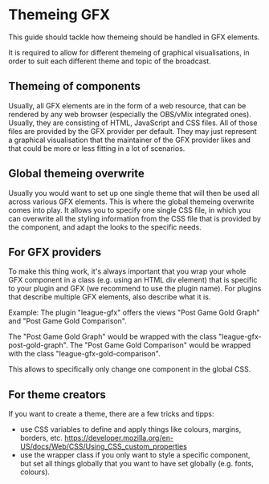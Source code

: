 # Themeing GFX
This guide should tackle how themeing should be handled in GFX elements.

It is required to allow for different themeing of graphical visualisations, in order to suit each different theme and topic of the broadcast.

## Themeing of components
Usually, all GFX elements are in the form of a web resource, that can be rendered by any web browser (especially the OBS/vMix integrated ones). Usually, they are consisting of HTML, JavaScript and CSS files.
All of those files are provided by the GFX provider per default. They may just represent a graphical visualisation that the maintainer of the GFX provider likes and that could be more or less fitting in a lot of scenarios.

## Global themeing overwrite
Usually you would want to set up one single theme that will then be used all across various GFX elements. This is where the global themeing overwrite comes into play. It allows you to specify one single CSS file, in which you can
overwrite all the styling information from the CSS file that is provided by the component, and adapt the looks to the specific needs.

## For GFX providers
To make this thing work, it's always important that you wrap your whole GFX component in a class (e.g. using an HTML div element) that is specific to your plugin and GFX (we recommend to use the plugin name). For plugins that describe multiple
GFX elements, also describe what it is.

Example: The plugin "league-gfx" offers the views "Post Game Gold Graph" and "Post Game Gold Comparison".

The "Post Game Gold Graph" would be wrapped with the class "league-gfx-post-gold-graph".
The "Post Game Gold Comparison" would be wrapped with the class "league-gfx-gold-comparison".

This allows to specifically only change one component in the global CSS.

## For theme creators
If you want to create a theme, there are a few tricks and tipps:
- use CSS variables to define and apply things like colours, margins, borders, etc. https://developer.mozilla.org/en-US/docs/Web/CSS/Using_CSS_custom_properties
- use the wrapper class if you only want to style a specific component, but set all things globally that you want to have set globally (e.g. fonts, colours).
